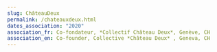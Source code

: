 ```yaml
---
slug: ChâteauDeux
permalink: /chateauxdeux.html
dates_association: "2020"
association_fr: Co-fondateur, *Collectif Château Deux*, Genève, CH
association_en: Co-founder, Collective *Château Deux* , Geneva, CH
---
```

